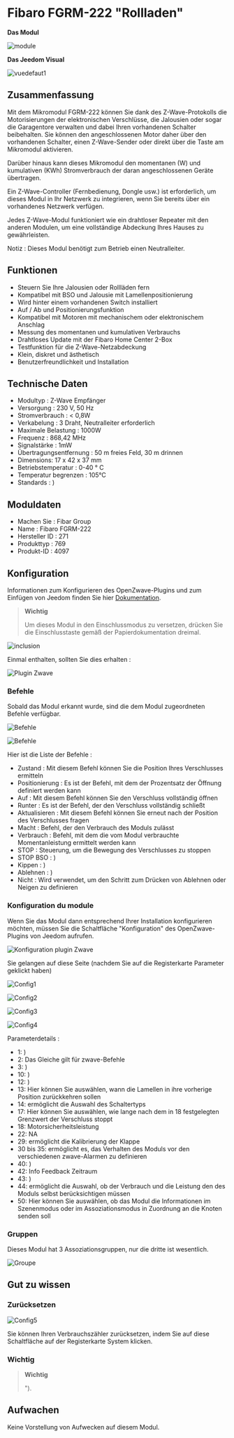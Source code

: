 # Fibaro FGRM-222 "Rollladen"

**Das Modul**

![module](images/fibaro.fgrm222/module.jpg)

**Das Jeedom Visual**

![vuedefaut1](images/fibaro.fgrm222/vuedefaut1.jpg)

## Zusammenfassung

Mit dem Mikromodul FGRM-222 können Sie dank des Z-Wave-Protokolls die Motorisierungen der elektronischen Verschlüsse, die Jalousien oder sogar die Garagentore verwalten und dabei Ihren vorhandenen Schalter beibehalten. Sie können den angeschlossenen Motor daher über den vorhandenen Schalter, einen Z-Wave-Sender oder direkt über die Taste am Mikromodul aktivieren.

Darüber hinaus kann dieses Mikromodul den momentanen (W) und kumulativen (KWh) Stromverbrauch der daran angeschlossenen Geräte übertragen.

Ein Z-Wave-Controller (Fernbedienung, Dongle usw.) ist erforderlich, um dieses Modul in Ihr Netzwerk zu integrieren, wenn Sie bereits über ein vorhandenes Netzwerk verfügen.

Jedes Z-Wave-Modul funktioniert wie ein drahtloser Repeater mit den anderen Modulen, um eine vollständige Abdeckung Ihres Hauses zu gewährleisten.

Notiz : Dieses Modul benötigt zum Betrieb einen Neutralleiter.

## Funktionen

-   Steuern Sie Ihre Jalousien oder Rollläden fern
-   Kompatibel mit BSO und Jalousie mit Lamellenpositionierung
-   Wird hinter einem vorhandenen Switch installiert
-   Auf / Ab und Positionierungsfunktion
-   Kompatibel mit Motoren mit mechanischem oder elektronischem Anschlag
-   Messung des momentanen und kumulativen Verbrauchs
-   Drahtloses Update mit der Fibaro Home Center 2-Box
-   Testfunktion für die Z-Wave-Netzabdeckung
-   Klein, diskret und ästhetisch
-   Benutzerfreundlichkeit und Installation

## Technische Daten

-   Modultyp : Z-Wave Empfänger
-   Versorgung : 230 V, 50 Hz
-   Stromverbrauch : &lt; 0,8W
-   Verkabelung : 3 Draht, Neutralleiter erforderlich
-   Maximale Belastung : 1000W
-   Frequenz : 868,42 MHz
-   Signalstärke : 1mW
-   Übertragungsentfernung : 50 m freies Feld, 30 m drinnen
-   Dimensions: 17 x 42 x 37 mm
-   Betriebstemperatur : 0-40 ° C
-   Temperatur begrenzen : 105°C
-   Standards : )

## Moduldaten

-   Machen Sie : Fibar Group
-   Name : Fibaro FGRM-222
-   Hersteller ID : 271
-   Produkttyp : 769
-   Produkt-ID : 4097

## Konfiguration

Informationen zum Konfigurieren des OpenZwave-Plugins und zum Einfügen von Jeedom finden Sie hier [Dokumentation](https://doc.jeedom.com/de_DE/plugins/automation%20protocol/openzwave/).

> **Wichtig**
>
> Um dieses Modul in den Einschlussmodus zu versetzen, drücken Sie die Einschlusstaste gemäß der Papierdokumentation dreimal.

![inclusion](images/fibaro.fgrm222/inclusion.jpg)

Einmal enthalten, sollten Sie dies erhalten :

![Plugin Zwave](images/fibaro.fgrm222/information.jpg)

### Befehle

Sobald das Modul erkannt wurde, sind die dem Modul zugeordneten Befehle verfügbar.

![Befehle](images/fibaro.fgrm222/commandes.jpg)

![Befehle](images/fibaro.fgrm222/commandes2.jpg)

Hier ist die Liste der Befehle :

-   Zustand : Mit diesem Befehl können Sie die Position Ihres Verschlusses ermitteln
-   Positionierung : Es ist der Befehl, mit dem der Prozentsatz der Öffnung definiert werden kann
-   Auf : Mit diesem Befehl können Sie den Verschluss vollständig öffnen
-   Runter : Es ist der Befehl, der den Verschluss vollständig schließt
-   Aktualisieren : Mit diesem Befehl können Sie erneut nach der Position des Verschlusses fragen
-   Macht : Befehl, der den Verbrauch des Moduls zulässt
-   Verbrauch : Befehl, mit dem die vom Modul verbrauchte Momentanleistung ermittelt werden kann
-   STOP : Steuerung, um die Bewegung des Verschlusses zu stoppen
-   STOP BSO : )
-   Kippen : )
-   Ablehnen : )
-   Nicht : Wird verwendet, um den Schritt zum Drücken von Ablehnen oder Neigen zu definieren

### Konfiguration du module

Wenn Sie das Modul dann entsprechend Ihrer Installation konfigurieren möchten, müssen Sie die Schaltfläche "Konfiguration" des OpenZwave-Plugins von Jeedom aufrufen.

![Konfiguration plugin Zwave](images/plugin/bouton_configuration.jpg)

Sie gelangen auf diese Seite (nachdem Sie auf die Registerkarte Parameter geklickt haben)

![Config1](images/fibaro.fgrm222/config1.jpg)

![Config2](images/fibaro.fgrm222/config2.jpg)

![Config3](images/fibaro.fgrm222/config3.jpg)

![Config4](images/fibaro.fgrm222/config4.jpg)

Parameterdetails :

-   1: )
-   2: Das Gleiche gilt für zwave-Befehle
-   3: )
-   10: )
-   12: )
-   13: Hier können Sie auswählen, wann die Lamellen in ihre vorherige Position zurückkehren sollen
-   14: ermöglicht die Auswahl des Schaltertyps
-   17: Hier können Sie auswählen, wie lange nach dem in 18 festgelegten Grenzwert der Verschluss stoppt
-   18: Motorsicherheitsleistung
-   22: NA
-   29: ermöglicht die Kalibrierung der Klappe
-   30 bis 35: ermöglicht es, das Verhalten des Moduls vor den verschiedenen zwave-Alarmen zu definieren
-   40: )
-   42: Info Feedback Zeitraum
-   43: )
-   44: ermöglicht die Auswahl, ob der Verbrauch und die Leistung den des Moduls selbst berücksichtigen müssen
-   50: Hier können Sie auswählen, ob das Modul die Informationen im Szenenmodus oder im Assoziationsmodus in Zuordnung an die Knoten senden soll

### Gruppen

Dieses Modul hat 3 Assoziationsgruppen, nur die dritte ist wesentlich.

![Groupe](images/fibaro.fgrm222/groupe.jpg)

## Gut zu wissen

### Zurücksetzen

![Config5](images/fibaro.fgrm222/config5.jpg)

Sie können Ihren Verbrauchszähler zurücksetzen, indem Sie auf diese Schaltfläche auf der Registerkarte System klicken.

### Wichtig

> **Wichtig**
>
> ").


## Aufwachen

Keine Vorstellung von Aufwecken auf diesem Modul.

